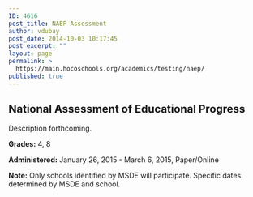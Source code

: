 ```yaml
---
ID: 4616
post_title: NAEP Assessment
author: vdubay
post_date: 2014-10-03 10:17:45
post_excerpt: ""
layout: page
permalink: >
  https://main.hocoschools.org/academics/testing/naep/
published: true
---
```

<h2>National Assessment of Educational Progress</h2>

Description forthcoming. 

<strong>Grades:</strong> 4, 8

<strong>Administered:</strong> January 26, 2015 - March 6, 2015, Paper/Online

<strong>Note:</strong> Only schools identified by MSDE will participate. Specific dates determined by MSDE and school.